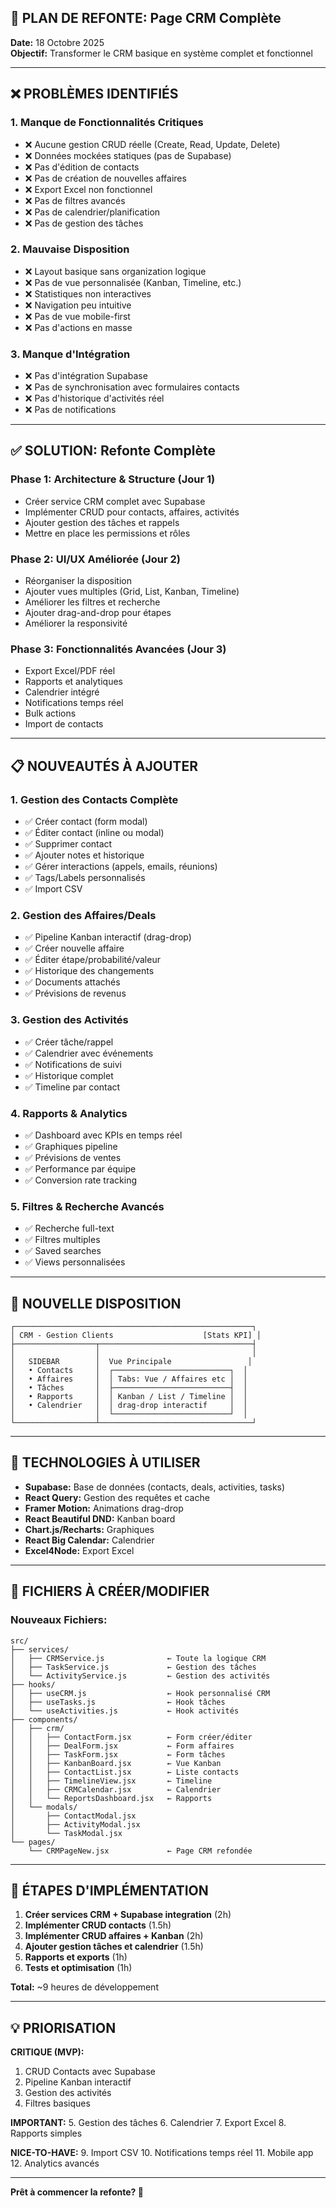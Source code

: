 ## 🎯 **PLAN DE REFONTE: Page CRM Complète**

**Date:** 18 Octobre 2025  
**Objectif:** Transformer le CRM basique en système complet et fonctionnel

---

## ❌ **PROBLÈMES IDENTIFIÉS**

### **1. Manque de Fonctionnalités Critiques**
- ❌ Aucune gestion CRUD réelle (Create, Read, Update, Delete)
- ❌ Données mockées statiques (pas de Supabase)
- ❌ Pas d'édition de contacts
- ❌ Pas de création de nouvelles affaires
- ❌ Export Excel non fonctionnel
- ❌ Pas de filtres avancés
- ❌ Pas de calendrier/planification
- ❌ Pas de gestion des tâches

### **2. Mauvaise Disposition**
- ❌ Layout basique sans organization logique
- ❌ Pas de vue personnalisée (Kanban, Timeline, etc.)
- ❌ Statistiques non interactives
- ❌ Navigation peu intuitive
- ❌ Pas de vue mobile-first
- ❌ Pas d'actions en masse

### **3. Manque d'Intégration**
- ❌ Pas d'intégration Supabase
- ❌ Pas de synchronisation avec formulaires contacts
- ❌ Pas d'historique d'activités réel
- ❌ Pas de notifications

---

## ✅ **SOLUTION: Refonte Complète**

### **Phase 1: Architecture & Structure (Jour 1)**
- Créer service CRM complet avec Supabase
- Implémenter CRUD pour contacts, affaires, activités
- Ajouter gestion des tâches et rappels
- Mettre en place les permissions et rôles

### **Phase 2: UI/UX Améliorée (Jour 2)**
- Réorganiser la disposition
- Ajouter vues multiples (Grid, List, Kanban, Timeline)
- Améliorer les filtres et recherche
- Ajouter drag-and-drop pour étapes
- Améliorer la responsivité

### **Phase 3: Fonctionnalités Avancées (Jour 3)**
- Export Excel/PDF réel
- Rapports et analytiques
- Calendrier intégré
- Notifications temps réel
- Bulk actions
- Import de contacts

---

## 📋 **NOUVEAUTÉS À AJOUTER**

### **1. Gestion des Contacts Complète**
- ✅ Créer contact (form modal)
- ✅ Éditer contact (inline ou modal)
- ✅ Supprimer contact
- ✅ Ajouter notes et historique
- ✅ Gérer interactions (appels, emails, réunions)
- ✅ Tags/Labels personnalisés
- ✅ Import CSV

### **2. Gestion des Affaires/Deals**
- ✅ Pipeline Kanban interactif (drag-drop)
- ✅ Créer nouvelle affaire
- ✅ Éditer étape/probabilité/valeur
- ✅ Historique des changements
- ✅ Documents attachés
- ✅ Prévisions de revenus

### **3. Gestion des Activités**
- ✅ Créer tâche/rappel
- ✅ Calendrier avec événements
- ✅ Notifications de suivi
- ✅ Historique complet
- ✅ Timeline par contact

### **4. Rapports & Analytics**
- ✅ Dashboard avec KPIs en temps réel
- ✅ Graphiques pipeline
- ✅ Prévisions de ventes
- ✅ Performance par équipe
- ✅ Conversion rate tracking

### **5. Filtres & Recherche Avancés**
- ✅ Recherche full-text
- ✅ Filtres multiples
- ✅ Saved searches
- ✅ Views personnalisées

---

## 🎨 **NOUVELLE DISPOSITION**

```
┌─────────────────────────────────────────────────────┐
│ CRM - Gestion Clients                    [Stats KPI] │
├──────────────────┬──────────────────────────────────┤
│                  │                                  │
│   SIDEBAR        │  Vue Principale                 │
│   • Contacts     │  ┌──────────────────────────┐  │
│   • Affaires     │  │ Tabs: Vue / Affaires etc │  │
│   • Tâches       │  ├──────────────────────────┤  │
│   • Rapports     │  │ Kanban / List / Timeline │  │
│   • Calendrier   │  │ drag-drop interactif     │  │
│                  │  └──────────────────────────┘  │
└──────────────────┴──────────────────────────────────┘
```

---

## 🔧 **TECHNOLOGIES À UTILISER**

- **Supabase:** Base de données (contacts, deals, activities, tasks)
- **React Query:** Gestion des requêtes et cache
- **Framer Motion:** Animations drag-drop
- **React Beautiful DND:** Kanban board
- **Chart.js/Recharts:** Graphiques
- **React Big Calendar:** Calendrier
- **Excel4Node:** Export Excel

---

## 📂 **FICHIERS À CRÉER/MODIFIER**

### **Nouveaux Fichiers:**
```
src/
├── services/
│   ├── CRMService.js              ← Toute la logique CRM
│   ├── TaskService.js             ← Gestion des tâches
│   └── ActivityService.js         ← Gestion des activités
├── hooks/
│   ├── useCRM.js                  ← Hook personnalisé CRM
│   ├── useTasks.js                ← Hook tâches
│   └── useActivities.js           ← Hook activités
├── components/
│   ├── crm/
│   │   ├── ContactForm.jsx        ← Form créer/éditer
│   │   ├── DealForm.jsx           ← Form affaires
│   │   ├── TaskForm.jsx           ← Form tâches
│   │   ├── KanbanBoard.jsx        ← Vue Kanban
│   │   ├── ContactList.jsx        ← Liste contacts
│   │   ├── TimelineView.jsx       ← Timeline
│   │   ├── CRMCalendar.jsx        ← Calendrier
│   │   └── ReportsDashboard.jsx   ← Rapports
│   └── modals/
│       ├── ContactModal.jsx
│       ├── ActivityModal.jsx
│       └── TaskModal.jsx
└── pages/
    └── CRMPageNew.jsx             ← Page CRM refondée
```

---

## 🎯 **ÉTAPES D'IMPLÉMENTATION**

1. **Créer services CRM + Supabase integration** (2h)
2. **Implémenter CRUD contacts** (1.5h)
3. **Implémenter CRUD affaires + Kanban** (2h)
4. **Ajouter gestion tâches et calendrier** (1.5h)
5. **Rapports et exports** (1h)
6. **Tests et optimisation** (1h)

**Total:** ~9 heures de développement

---

## 💡 **PRIORISATION**

**CRITIQUE (MVP):**
1. CRUD Contacts avec Supabase
2. Pipeline Kanban interactif
3. Gestion des activités
4. Filtres basiques

**IMPORTANT:**
5. Gestion des tâches
6. Calendrier
7. Export Excel
8. Rapports simples

**NICE-TO-HAVE:**
9. Import CSV
10. Notifications temps réel
11. Mobile app
12. Analytics avancés

---

**Prêt à commencer la refonte? 🚀**
